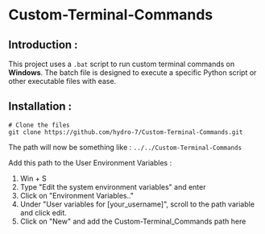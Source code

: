 # Custom-Terminal-Commands
## **Introduction :**
This project uses a ```.bat``` script to run custom terminal commands on **Windows**. The batch file is designed to execute a specific Python script or other executable files with ease.

## **Installation :**

```
# Clone the files 
git clone https://github.com/hydro-7/Custom-Terminal-Commands.git
```

The path will now be something like : ```../../Custom-Terminal-Commands```

Add this path to the User Environment Variables :
1. Win + S
2. Type "Edit the system environment variables" and enter
3. Click on "Environment Variables.."
4. Under "User variables for [your_username]", scroll to the path variable and click edit.
5. Click on "New" and add the Custom-Terminal_Commands path here
